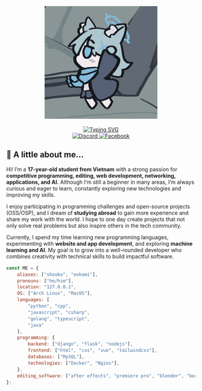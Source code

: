<div align="center">
    <img width=300 src="./assets/shiroko-dance.gif"/>    
    <br/>
    <br/>
    <a href="https://git.io/typing-svg"><img src="https://readme-typing-svg.demolab.com?font=Itim&size=40&duration=2000&pause=3000&color=E0DFF1&center=true&repeat=false&width=600&height=60&lines=Hi+there%2C+traveler!+I%27m+Thai+Trung!" alt="Typing SVG" /></a>
</div>

<div align="center">
    <a href="https://discord.com/users/556789221810241537/">
        <img src="https://img.shields.io/badge/-Discord-cba6f7?style=for-the-badge&logo=discord&logoColor=5F66E6" alt="Discord"/>
    </a>
    <a href="https://www.facebook.com/shouko606/">
        <img src="https://img.shields.io/badge/Facebook-3D82ED?style=for-the-badge&logo=facebook&logoColor=white" alt="Facebook"/>
    </a>
</div>


## 👻 A little about me...
Hi! I’m a **17-year-old student from Vietnam** with a strong passion for **competitive programming, editing, web development, networking, applications, and AI.** Although I’m still a beginner in many areas, I’m always curious and eager to learn, constantly exploring new technologies and improving my skills.

I enjoy participating in programming challenges and open-source projects (OSS/OSP), and I dream of **studying abroad** to gain more experience and share my work with the world. I hope to one day create projects that not only solve real problems but also inspire others in the tech community.

Currently, I spend my time learning new programming languages, experimenting with **website and app development**, and exploring **machine learning and AI**. My goal is to grow into a well-rounded developer who combines creativity with technical skills to build impactful software.

```javascript
const ME = {
    aliases: ["shouko", "ookami"],
    pronouns: ["he/him"],
    location: "127.0.0.1",
    OS: ["Arch Linux", "MacOS"],
    languages: [
        "python", "cpp",
        "javascript", "csharp",
        "golang", "typescript",
        "java"
    ],
    programming: {
        backend: ["django", "flask", "nodejs"],
        frontend: ["html", "css", "vue", "tailwindcss"],
        databases: ["MySQL"],
        technologies: ["Docker", "Nginx"],
    },
    editing_software: ["after effects", "premiere pro", "blender", "borisfx", "redgiant"],
};
```

